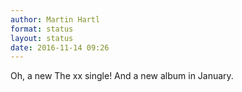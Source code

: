 ```yaml
---
author: Martin Hartl
format: status
layout: status
date: 2016-11-14 09:26
---
```

Oh, a new The xx single! And a new album in January.